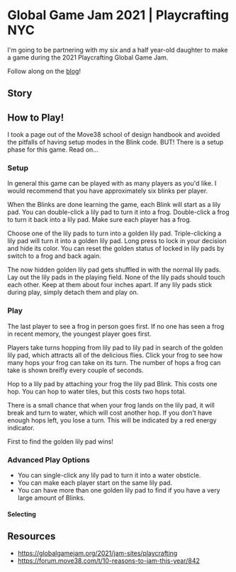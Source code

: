 # Global Game Jam 2021 | Playcrafting NYC

I'm going to be partnering with my six and a half year-old daughter to make a game during the 2021 Playcrafting Global Game Jam.

Follow along on the [blog](https://games.freddicus.com/ggj-2021/blog)!

## Story

## How to Play!

I took a page out of the Move38 school of design handbook and avoided the pitfalls of having setup modes in the Blink code. BUT! There is a setup phase for this game. Read on...

### Setup

In general this game can be played with as many players as you'd like. I would recommend that you have approximately six blinks per player.

When the Blinks are done learning the game, each Blink will start as a lily pad. You can double-click a lily pad to turn it into a frog. Double-click a frog to turn it back into a lily pad. Make sure each player has a frog.

Choose one of the lily pads to turn into a golden lily pad. Triple-clicking a lily pad will turn it into a golden lily pad. Long press to lock in your decision and hide its color. You can reset the golden status of locked in lily pads by switch to a frog and back again.

The now hidden golden lily pad gets shuffled in with the normal lily pads. Lay out the lily pads in the playing field. None of the lily pads should touch each other. Keep at them about four inches apart. If any lily pads stick during play, simply detach them and play on.

### Play

The last player to see a frog in person goes first. If no one has seen a frog in recent memory, the youngest player goes first.

Players take turns hopping from lily pad to lily pad in search of the golden lily pad, which attracts all of the delicious flies. Click your frog to see how many hops your frog can take on its turn. The number of hops a frog can take is shown breifly every couple of seconds.

Hop to a lily pad by attaching your frog the lily pad Blink. This costs one hop. You can hop to water tiles, but this costs two hops total.

There is a small chance that when your frog lands on the lily pad, it will break and turn to water, which will cost another hop. If you don't have enough hops left, you lose a turn. This will be indicated by a red energy indicator.

First to find the golden lily pad wins!

### Advanced Play Options

* You can single-click any lily pad to turn it into a water obsticle.
* You can make each player start on the same lily pad.
* You can have more than one golden lily pad to find if you have a very large amount of Blinks.

#### Selecting 

## Resources

- https://globalgamejam.org/2021/jam-sites/playcrafting
- https://forum.move38.com/t/10-reasons-to-jam-this-year/842
